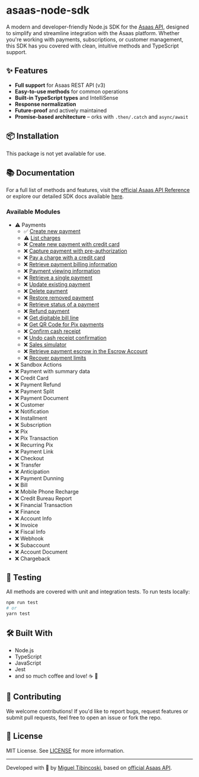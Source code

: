 # asaas-node-sdk

A modern and developer-friendly Node.js SDK for the [Asaas API](https://docs.asaas.com/), designed to simplify and streamline integration with the Asaas platform. Whether you're working with payments, subscriptions, or customer management, this SDK has you covered with clean, intuitive methods and TypeScript support.

## ✨ Features

- **Full support** for Asaas REST API (v3)
- **Easy-to-use methods** for common operations
- **Built-in TypeScript types** and IntelliSense
- **Response normalization**
- **Future-proof** and actively maintained
- **Promise-based architecture** – orks with `.then/.catch` and `async/await`

## 📦 Installation

This package is not yet available for use.

## 📚 Documentation

For a full list of methods and features, visit the [official Asaas API Reference](https://docs.asaas.com/) or explore our detailed SDK docs available [here](https://github.com/migtibincoski/asaas-node-sdk/wiki).

### Available Modules

- ⚠️ Payments
  - ✅ [Create new payment](https://docs.asaas.com/reference/create-new-payment)
  - ⚠️ [List charges](https://docs.asaas.com/reference/list-payments)
  - ❌ [Create new payment with credit card](https://docs.asaas.com/reference/create-new-payment-with-credit-card)
  - ❌ [Capture payment with pre-authorization](https://docs.asaas.com/reference/capture-payment-with-pre-authorization)
  - ❌ [Pay a charge with a credit card](https://docs.asaas.com/reference/pay-a-charge-with-credit-card)
  - ❌ [Retrieve payment billing information](https://docs.asaas.com/reference/retrieve-payment-billing-information)
  - ❌ [Payment viewing information](https://docs.asaas.com/reference/payment-viewing-information)
  - ❌ [Retrieve a single payment](https://docs.asaas.com/reference/retrieve-a-single-payment)
  - ❌ [Update existing payment](https://docs.asaas.com/reference/update-existing-payment)
  - ❌ [Delete payment](https://docs.asaas.com/reference/delete-payment)
  - ❌ [Restore removed payment](https://docs.asaas.com/reference/restore-removed-payment)
  - ❌ [Retrieve status of a payment](https://docs.asaas.com/reference/retrieve-status-of-a-payment)
  - ❌ [Refund payment](https://docs.asaas.com/reference/refund-payment)
  - ❌ [Get digitable bill line](https://docs.asaas.com/reference/get-digitable-bill-line)
  - ❌ [Get QR Code for Pix payments](https://docs.asaas.com/reference/get-qr-code-for-pix-payments)
  - ❌ [Confirm cash receipt](https://docs.asaas.com/reference/confirm-cash-receipt)
  - ❌ [Undo cash receipt confirmation](https://docs.asaas.com/reference/undo-cash-receipt-confirmation)
  - ❌ [Sales simulator](https://docs.asaas.com/reference/sales-simulator)
  - ❌ [Retrieve payment escrow in the Escrow Account](https://docs.asaas.com/reference/retrieve-payment-escrow-in-the-escrow-account)
  - ❌ [Recover payment limits](https://docs.asaas.com/reference/recovering-payment-limits)
- ❌ Sandbox Actions
- ❌ Payment with summary data
- ❌ Credit Card
- ❌ Payment Refund
- ❌ Payment Split
- ❌ Payment Document
- ❌ Customer
- ❌ Notification
- ❌ Installment
- ❌ Subscription
- ❌ Pix
- ❌ Pix Transaction
- ❌ Recurring Pix
- ❌ Payment Link
- ❌ Checkout
- ❌ Transfer
- ❌ Anticipation
- ❌ Payment Dunning
- ❌ Bill
- ❌ Mobile Phone Recharge
- ❌ Credit Bureau Report
- ❌ Financial Transaction
- ❌ Finance
- ❌ Account Info
- ❌ Invoice
- ❌ Fiscal Info
- ❌ Webhook
- ❌ Subaccount
- ❌ Account Document
- ❌ Chargeback

## 🧪 Testing

All methods are covered with unit and integration tests. To run tests locally:

```bash
npm run test
# or
yarn test
```

## 🛠️ Built With

- Node.js
- TypeScript
- JavaScript
- Jest
- and so much coffee and love! ☕ 💙

## 🤝 Contributing

We welcome contributions! If you'd like to report bugs, request features or submit pull requests, feel free to open an issue or fork the repo.

## 📄 License

MIT License. See [LICENSE](./LICENSE) for more information.

---

Developed with 💙 by [Miguel Tibincoski](https://github.com/migtibincoski), based on [official Asaas API](https://docs.asaas.com).